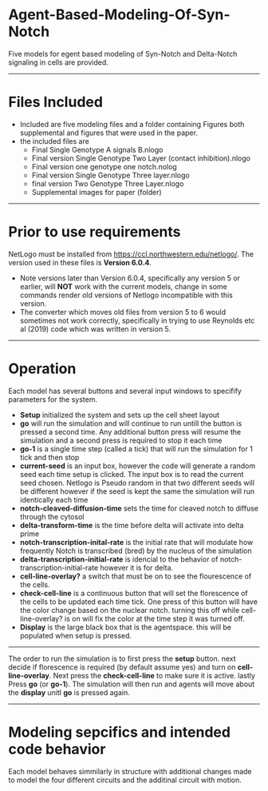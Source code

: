 # Agent-Based-Modeling-Of-Syn-Notch
Five models for egent based modeling of Syn-Notch and Delta-Notch signaling in cells are provided.


------------------------------------------------------------------------------------------------------------------------------------
# Files Included
* Included are five modeling files and a folder containing Figures both supplemental and figures that were used in the paper.
* the included files are 
  * Final Single Genotype A signals B.nlogo
  * Final version Single Genotype Two Layer (contact inhibition).nlogo
  * Final version one genotype one notch.nolog
  * Final version Single Genotype Three layer.nlogo
  * final version Two Genotype Three Layer.nlogo
  * Supplemental images for paper (folder)
------------------------------------------------------------------------------------------------------------------------------------
# Prior to use requirements

NetLogo must be installed from https://ccl.northwestern.edu/netlogo/. The version used in these files is **Version 6.0.4**. 
* Note versions later than Version 6.0.4, specifically any version 5 or earlier, will **NOT** work with the current models, change in some commands render old versions of Netlogo incompatible with this version. 
* The converter which moves old files from version 5 to 6 would sometimes not work correctly, specifically in trying to use Reynolds etc al (2019) code which was written in version 5.
------------------------------------------------------------------------------------------------------------------------------------
# Operation

Each model has several buttons and several input windows to specifify parameters for the system.
* **Setup** initialized the system and sets up the cell sheet layout
* **go** will run the simulation and will continue to run untill the button is pressed a second time. Any additional button press will resume the simulation and a second press is required to stop it each time
* **go-1** is a single time step (called a tick) that will run the simulation for 1 tick and then stop
* **current-seed** is an input box, however the code will generate a random seed each time setup is clicked. The input box is to read the current seed chosen. Netlogo is Pseudo random in that two different seeds will be different however if the seed is kept the same the simulation will run identically each time
* **notch-cleaved-diffusion-time** sets the time for cleaved notch to diffuse through the cytosol
* **delta-transform-time** is the time before delta will activate into delta prime
* **notch-transcription-inital-rate** is the initial rate that will modulate how frequently Notch is transcribed (bred) by the nucleus of the simulation
* **delta-transcription-initial-rate** is idencial to the behavior of notch-transcription-initial-rate however it is for delta.
* **cell-line-overlay?** a switch that must be on to see the flourescence of the cells.
* **check-cell-line** is a continuous button that will set the florescence of the cells to be updated each time tick. One press of this button will have the color change based on the nuclear notch. turning this off while cell-line-overlay? is on will fix the color at the time step it was turned off.
* **Display** is the large black box that is the agentspace. this will be populated when setup is pressed.
------------------------------------------------------------------------------------------------------------------------------------
The order to run the simulation is to first press the **setup** button. next decide if florescence is required (by default assume yes) and turn on **cell-line-overlay**. Next press the **check-cell-line** to make sure it is active. lastly Press **go** (or **go-1**).
The simulation will then run and agents will move about the **display** unitl **go** is pressed again.

------------------------------------------------------------------------------------------------------------------------------------
# Modeling sepcifics and intended code behavior

Each model behaves simmilarly in structure with additional changes made to model the four different circuits and the additinal circuit with motion. 

